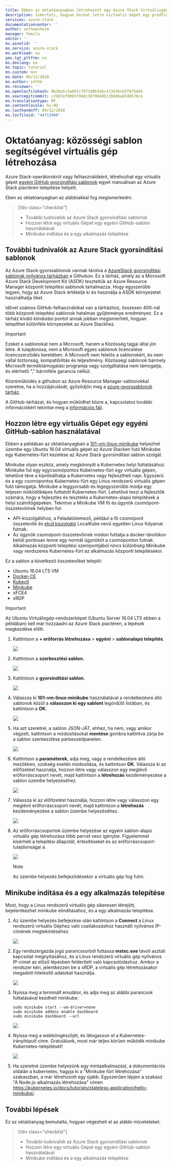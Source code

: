 ```yaml
---
title: Ebben az oktatóanyagban létrehozott egy Azure Stack Virtuálisgép-sablon használatával |} A Microsoft Docs
description: Ismerteti, hogyan hozhat létre virtuális Gépet egy predfined sablon és a egy GitHub-egyéni sablont a ASDK használandó.
services: azure-stack
documentationcenter: ''
author: sethmanheim
manager: femila
editor: ''
ms.assetid: ''
ms.service: azure-stack
ms.workload: na
pms.tgt_pltfrm: na
ms.devlang: na
ms.topic: tutorial
ms.custom: mvc
ms.date: 09/12/2018
ms.author: sethm
ms.reviewer: ''
ms.openlocfilehash: 0b3ba5c3a091cf673d8b3dbc413d36cb5fb75de5
ms.sourcegitcommit: c29d7ef9065f960c3079660b139dd6a8348576ce
ms.translationtype: MT
ms.contentlocale: hu-HU
ms.lasthandoff: 09/12/2018
ms.locfileid: "44713408"
---
```

# <a name="tutorial-create-a-vm-using-a-community-template"></a>Oktatóanyag: közösségi sablon segítségével virtuális gép létrehozása
Azure Stack-operátorokról vagy felhasználóként, létrehozhat egy virtuális gépet [egyéni GitHub gyorsindítási sablonok](https://github.com/Azure/AzureStack-QuickStart-Templates) egyet manuálisan az Azure Stack piactéren telepítése helyett.

Eben az oktatóanyagban az alábbiakkal fog megismerkedni:

> [!div class="checklist"]
> * További tudnivalók az Azure Stack gyorsindítási sablonok 
> * Hozzon létre egy virtuális Gépet egy egyéni GitHub-sablon használatával
> * Minikube indítása és a egy alkalmazás telepítése

## <a name="learn-about-azure-stack-quickstart-templates"></a>További tudnivalók az Azure Stack gyorsindítási sablonok
Az Azure Stack-gyorssablonok vannak tárolva a [AzureStack gyorsindítási sablonok nyilvános tárházban](https://github.com/Azure/AzureStack-QuickStart-Templates) a Githubon. Ez a tárház, amely az a Microsoft Azure Stack Development Kit (ASDK) teszteltük az Azure Resource Manager központi telepítési sablonok tartalmazza. Hogy egyszerűbb legyen, hogy az Azure Stack értékelje ki és használja a ASDK környezetet használhatja őket. 

Idővel számos GitHub-felhasználókat van a tárházhoz, összesen 400-nál több központi telepítési sablonok hatalmas gyűjteménye eredményez. Ez a tárház kiváló kiindulási pontot annak jobban megismerheti, hogyan telepíthet különféle környezetek az Azure Stackhez. 

>[!IMPORTANT]
> Ezeket a sablonokat nem a Microsoft, hanem a Közösség tagjai által jön létre. A tulajdonosa, nem a Microsoft egyes sablonok licencelése licencszerződés keretében. A Microsoft nem felelős a sablonokért, és nem vállal biztonság, kompatibilitás és teljesítmény. Közösségi sablonok bármely Microsoft terméktámogatási programja vagy szolgáltatása nem támogatja, és elérhető "," bármiféle garancia nélkül.

Közreműködés a githubon az Azure Resource Manager-sablonokkal szeretne, ha a hozzájárulását, győződjön meg a [azure-gyorssablonok tárház](https://github.com/Azure/AzureStack-QuickStart-Templates).

A GitHub-tárházat, és hogyan működhet közre a, kapcsolatos további információkért tekintse meg a [információs fájl](https://github.com/Azure/AzureStack-QuickStart-Templates/blob/master/README.md). 


## <a name="create-a-vm-using-a-custom-github-template"></a>Hozzon létre egy virtuális Gépet egy egyéni GitHub-sablon használatával
Ebben a példában az oktatóanyagban a [101-vm-linux-minikube](https://github.com/Azure/AzureStack-QuickStart-Templates/tree/master/101-vm-linux-minikube) helyezhet üzembe egy Ubuntu 16.04 virtuális gépet az Azure Stacken futó Minikube egy Kubernetes-fürt kezelése az Azure Stack gyorsindítási sablon szolgál.

Minikube olyan eszköz, amely megkönnyíti a Kubernetes helyi futtatásához. Minikube fut egy egycsomópontos Kubernetes-fürt egy virtuális gépen, lehetővé téve a kipróbálhatja a Kubernetes vagy fejlesztheti napi. Egyszerű és a egy csomópontos Kubernetes-fürt egy Linux rendszerű virtuális gépen futó támogatja. Minikube a leggyorsabb és legegyszerűbb módja egy teljesen működőképes futtatott Kubernetes-fürt. Lehetővé teszi a fejlesztők számára, hogy a fejlesztés és tesztelés a Kubernetes-alapú telepítések a helyi számítógépeken. Tekintve a Minikube VM fő és ügynök csomópont-összetevőinek helyben fut:

- API-kiszolgálóhoz, a Feladatütemező, például a fő csomópont összetevők és [etcd kiszolgáló](https://coreos.com/etcd/) LocalKube nevű egyetlen Linux folyamat futnak.
- Az ügynök csomópont-összetevőinek módon futtatja a docker-tárolókon belüli pontosan lenne egy normál ügynököt a csomóponton futnak. Alkalmazás központi telepítési szempontjából nincs különbség Minikube vagy rendszeres Kubernetes-fürt az alkalmazás központi telepítésekor.

Ez a sablon a következő összetevőket telepíti:

- Ubuntu 16.04 LTS VM
- [Docker-CE](https://download.docker.com/linux/ubuntu) 
- [Kubectl](https://storage.googleapis.com/kubernetes-release/release/v1.8.0/bin/linux/amd64/kubectl)
- [Minikube](https://storage.googleapis.com/minikube/releases/latest/minikube-linux-amd64)
- xFCE4
- xRDP

> [!IMPORTANT]
> Az Ubuntu Virtuálisgép-rendszerképet (Ubuntu Server 16.04 LTS ebben a példában) kell már hozzáadni az Azure Stack piactéren, a lépések megkezdése előtt.

1.  Kattintson a **+ erőforrás létrehozása** > **egyéni** > **sablonalapú telepítés**.

    ![](media/azure-stack-create-vm-template/1.PNG) 

2. Kattintson a **szerkesztési sablon**.

    ![](media/azure-stack-create-vm-template/2.PNG) 

3.  Kattintson a **gyorsindítási sablon**.

    ![](media/azure-stack-create-vm-template/3.PNG)

4. Válassza ki **101-vm-linux-minikube** használatával a rendelkezésre álló sablonok közül a **válasszon ki egy sablont** legördülő listában, és kattintson a **OK**.  

    ![](media/azure-stack-create-vm-template/4.PNG)

5. Ha azt szeretné, a sablon JSON-JÁT, ehhez, ha nem, vagy amikor végzett, kattintson a módosításokat **mentése** gombra kattintva zárja be a sablon szerkesztése párbeszédpanelen.

    ![](media/azure-stack-create-vm-template/5.PNG) 

6.  Kattintson a **paraméterek**, adja meg, vagy a rendelkezésre álló mezőkben, szükség esetén módosítása, és kattintson **OK**. Válassza ki az előfizetést használja, hozzon létre vagy válasszon egy meglévő erőforráscsoport nevét, majd kattintson a **létrehozás** kezdeményezése a sablon üzembe helyezéséhez.

    ![](media/azure-stack-create-vm-template/6.PNG)

7. Válassza ki az előfizetést használja, hozzon létre vagy válasszon egy meglévő erőforráscsoport nevét, majd kattintson a **létrehozás** kezdeményezése a sablon üzembe helyezéséhez.

    ![](media/azure-stack-create-vm-template/7.PNG)

8. Az erőforráscsoportok üzembe helyezése az egyéni sablon-alapú virtuális gép létrehozása több percet vesz igénybe. Figyelemmel kísérheti a telepítési állapotát, értesítéseket és az erőforráscsoport-tulajdonságai a. 

    ![](media/azure-stack-create-vm-template/8.PNG)

    >[!NOTE]
    > Az üzembe helyezés befejeződésekor a virtuális gép fog futni. 

## <a name="start-minikube-and-install-an-application"></a>Minikube indítása és a egy alkalmazás telepítése
Most, hogy a Linux rendszerű virtuális gép sikeresen létrejött, bejelentkezhet minikube elindításához, és a egy alkalmazás telepítése. 

1. Az üzembe helyezés befejezése után kattintson a **Connect** a Linux rendszerű virtuális Géphez való csatlakozáshoz használt nyilvános IP-címének megtekintéséhez. 

    ![](media/azure-stack-create-vm-template/9.PNG)

2. Egy rendszergazda jogú parancssorból futtassa **mstsc.exe** távoli asztali kapcsolat megnyitásához, és a Linux rendszerű virtuális gép nyilvános IP-címet az előző lépésben felderített való kapcsolódáshoz. Amikor a rendszer kéri, jelentkezzen be a xRDP, a virtuális gép létrehozásakor megadott hitelesítő adatokat használja.

    ![](media/azure-stack-create-vm-template/10.PNG)

3. Nyissa meg a terminált emulátor, és adja meg az alábbi parancsok futtatásával kezdheti minikube:

    ```shell
    sudo minikube start --vm-driver=none
    sudo minikube addons enable dashboard
    sudo minikube dashboard --url
    ```

    ![](media/azure-stack-create-vm-template/11.PNG)

4. Nyissa meg a webböngészőjét, és látogasson el a Kubernetes-irányítópult címe. Gratulálunk, most már teljes körűen működik minikube Kubernetes-telepítését!

    ![](media/azure-stack-create-vm-template/12.PNG)

5. Ha szeretné üzembe helyezünk egy mintaalkalmazást, a dokumentációs oldalán a kubernetes, hagyja ki a "Minikube fürt létrehozása" szakaszban, a már létrehozott egy újabb. Egyszerűen lépjen a szakasz "A Node.js-alkalmazás létrehozása" címen https://kubernetes.io/docs/tutorials/stateless-application/hello-minikube/.

## <a name="next-steps"></a>További lépések

Ez az oktatóanyag bemutatta, hogyan végezheti el az alábbi műveleteket:

> [!div class="checklist"]
> * További tudnivalók az Azure Stack gyorsindítási sablonok 
> * Hozzon létre egy virtuális Gépet egy egyéni GitHub-sablon használatával
> * Minikube indítása és a egy alkalmazás telepítése

